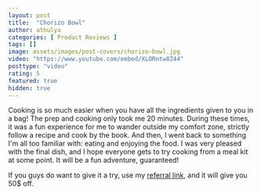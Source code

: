 ```yaml
---
layout: post
title:  "Chorizo Bowl"
author: athulya
categories: [ Product Reviews ]
tags: []
image: assets/images/post-covers/chorizo-bowl.jpg
video: "https://www.youtube.com/embed/XLORntw8Z44"
posttype: "video"
rating: 5
featured: true
hidden: true
---
```

Cooking is so much easier when you have all the ingredients given to you in a bag! The prep and cooking only took me 20 minutes. During these times, it was a fun experience for me to wander outside my comfort zone, strictly follow a recipe and cook by the book. And then, I went back to something I'm all too familiar with: eating and enjoying the food. I was very pleased with the final dish, and I hope everyone gets to try cooking from a meal kit at some point. It will be a fun adventure, guaranteed! 

If you guys do want to give it a try, use my <a href="https://www.hellofresh.ca/?c=HS-VX3LFLC86&utm_source=raf-share&utm_medium=referral&utm_campaign=clipboard&fbclid=IwAR19Mh7iXAf-29Gfqfo6icNSzx8hCWMoyacaJnr1hyWEwMP6Cc298KUrqLo">referral link</a>, and it will give you 50$ off.

